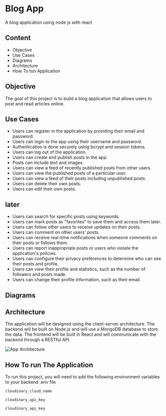 # Blog App

A blog application using node js with react

## Content
- Objective
- Use Cases
- Diagrams
- Architecture
- How To tun Application

## Objective
The goal of this project is to build a blog application that allows users to post and read articles online.

## Use Cases
- Users can register in the application by providing their email and password.
- Users can login to the app using their username and password.
- Authentication is done securely using bcrypt and session tokens.
- Users can log out of the application.
- Users can create and publish posts in the app.
- Posts can include text and images.
- Users can view a feed of recently published posts from other users.
- Users can view the published posts of a particular user.
- Users can view a feed of their posts including unpublished posts.
- Users can delete their own posts.
- Users can edit their own posts.

## later
- Users can search for specific posts using keywords.
- Users can mark posts as "favorites" to save them and access them later.
- Users can follow other users to receive updates on their posts.
- Users can comment on other users' posts.
- Users can receive real-time notifications when someone comments on their posts or follows them.
- Users can report inappropriate posts or users who violate the application's policies.
- Users can configure their privacy preferences to determine who can see their posts and profile.
- Users can view their profile and statistics, such as the number of followers and posts made.
- Users can change their profile information, such as their email.

## Diagrams
## Architecture
The application will be designed using the client-server architecture. The backend will be built on Node.js and will use a MongoDB database to store the data. The frontend will be built in React and will communicate with the backend through a RESTful API.

![App Architecture](https://i.ibb.co/sbg27tc/Captura-de-pantalla-2023-03-13-161407.png)

## How To run The Application

To run this project, you will need to add the following environment variables to your backend .env file

`cloudinary_cloud_name`

`cloudinary_api_key`

`cloudinary_api_key`